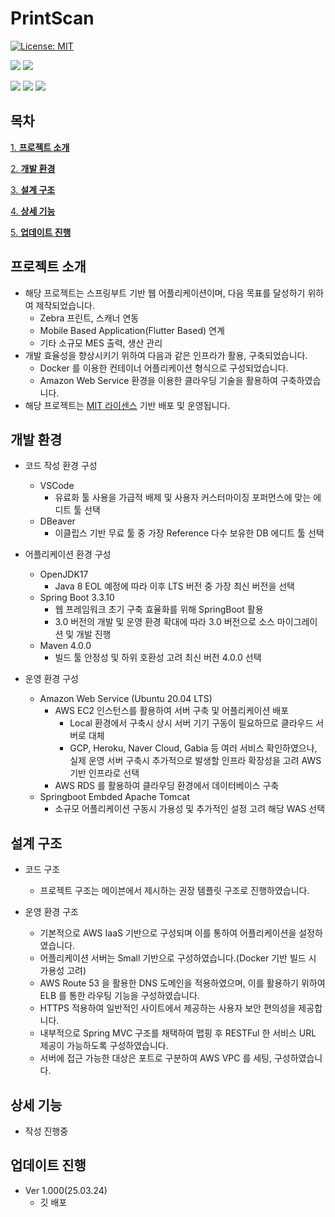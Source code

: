 # PrintScan

[![License: MIT](https://img.shields.io/badge/License-MIT-yellow.svg)](https://opensource.org/licenses/MIT)

![](https://img.shields.io/badge/Maintained-yes-green.svg)
![](https://img.shields.io/badge/Ask%20me-anything-1abc9c.svg)

![](https://img.shields.io/badge/Java-ED8B00?style=for-the-badge&logo=java&logoColor=white)
![](https://img.shields.io/badge/Spring-6DB33F?style=for-the-badge&logo=spring&logoColor=white)
![](https://img.shields.io/badge/Amazon_AWS-232F3E?style=for-the-badge&logo=amazon-aws&logoColor=white)


## 목차
[1. **프로젝트 소개**](#프로젝트-소개)

[2. **개발 환경**](#개발-환경)

[3. **설계 구조**](#설계-구조)

[4. **상세 기능**](#상세-기능)

[5. **업데이트 진행**](#업데이트-진행)


## 프로젝트 소개
* 해당 프로젝트는 스프링부트 기반 웹 어플리케이션이며, 다음 목표를 달성하기 위하여 제작되었습니다.  
  * Zebra 프린트, 스캐너 연동
  * Mobile Based Application(Flutter Based) 연계
  * 기타 소규모 MES 출력, 생산 관리
* 개발 효율성을 향상시키기 위하여 다음과 같은 인프라가 활용, 구축되었습니다.  
  * Docker 를 이용한 컨테이너 어플리케이션 형식으로 구성되었습니다.  
  * Amazon Web Service 환경을 이용한 클라우딩 기술을 활용하여 구축하였습니다.  
* 해당 프로젝트는 [MIT 라이센스](https://choosealicense.com/licenses/mit/) 기반 배포 및 운영됩니다. 



## 개발 환경

- 코드 작성 환경 구성
  * VSCode
    * 유료화 툴 사용을 가급적 배제 및 사용자 커스터마이징 포퍼먼스에 맞는 에디트 툴 선택
  * DBeaver
    * 이클립스 기반 무료 툴 중 가장 Reference 다수 보유한 DB 에디트 툴 선택

- 어플리케이션 환경 구성
  * OpenJDK17
    * Java 8 EOL 예정에 따라 이후 LTS 버전 중 가장 최신 버전을 선택
  * Spring Boot 3.3.10
    * 웹 프레임워크 초기 구축 효율화를 위해 SpringBoot 활용
    * 3.0 버전의 개발 및 운영 환경 확대에 따라 3.0 버전으로 소스 마이그레이션 및 개발 진행
  * Maven 4.0.0
    * 빌드 툴 안정성 및 하위 호환성 고려 최신 버전 4.0.0 선택

  
- 운영 환경 구성
  * Amazon Web Service (Ubuntu 20.04 LTS)
    * AWS EC2 인스턴스를 활용하여 서버 구축 및 어플리케이션 배포 
      * Local 환경에서 구축시 상시 서버 기기 구동이 필요하므로 클라우드 서버로 대체
      * GCP, Heroku, Naver Cloud, Gabia 등 여러 서비스 확인하였으나,  
         실제 운영 서버 구축시 추가적으로 발생할 인프라 확장성을 고려 AWS 기반 인프라로 선택
    * AWS RDS 를 활용하여 클라우딩 환경에서 데이터베이스 구축
  * Springboot Embded Apache Tomcat
    * 소규모 어플리케이션 구동시 가용성 및 추가적인 설정 고려 해당 WAS 선택

## 설계 구조

- 코드 구조  
  
  * 프로젝트 구조는 메이븐에서 제시하는 권장 템플릿 구조로 진행하였습니다.

  
- 운영 환경 구조
  * 기본적으로 AWS IaaS 기반으로 구성되며 이를 통하여 어플리케이션을 설정하였습니다.  
  * 어플리케이션 서버는 Small 기반으로 구성하였습니다.(Docker 기반 빌드 시 가용성 고려)  
  * AWS Route 53 을 활용한 DNS 도메인을 적용하였으며, 이를 활용하기 위하여 ELB 를 통한 라우팅 기능을 구성하였습니다.  
  * HTTPS 적용하여 일반적인 사이트에서 제공하는 사용자 보안 편의성을 제공합니다.
  * 내부적으로 Spring MVC 구조를 채택하여 맵핑 후 RESTFul 한 서비스 URL 제공이 가능하도록 구성하였습니다.  
  * 서버에 접근 가능한 대상은 포트로 구분하여 AWS VPC 를 세팅, 구성하였습니다.   

## 상세 기능
- 작성 진행중

## 업데이트 진행
  - Ver 1.000(25.03.24)
    - 깃 배포